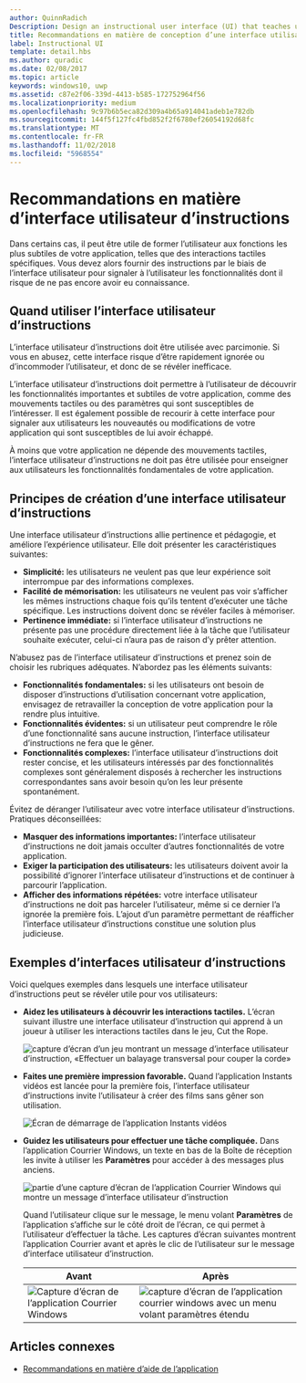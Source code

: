 ```yaml
---
author: QuinnRadich
Description: Design an instructional user interface (UI) that teaches users how to work with your UWP app.
title: Recommandations en matière de conception d’une interface utilisateur d’instructions
label: Instructional UI
template: detail.hbs
ms.author: quradic
ms.date: 02/08/2017
ms.topic: article
keywords: windows10, uwp
ms.assetid: c87e2f06-339d-4413-b585-172752964f56
ms.localizationpriority: medium
ms.openlocfilehash: 9c97b6b5eca82d309a4b65a914041adeb1e782db
ms.sourcegitcommit: 144f5f127fc4fbd852f2f6780ef26054192d68fc
ms.translationtype: MT
ms.contentlocale: fr-FR
ms.lasthandoff: 11/02/2018
ms.locfileid: "5968554"
---
```

# <a name="instructional-ui-guidelines"></a>Recommandations en matière d’interface utilisateur d’instructions



Dans certains cas, il peut être utile de former l’utilisateur aux fonctions les plus subtiles de votre application, telles que des interactions tactiles spécifiques. Vous devez alors fournir des instructions par le biais de l’interface utilisateur pour signaler à l’utilisateur les fonctionnalités dont il risque de ne pas encore avoir eu connaissance.

## <a name="when-to-use-instructional-ui"></a>Quand utiliser l’interface utilisateur d’instructions

L’interface utilisateur d’instructions doit être utilisée avec parcimonie. Si vous en abusez, cette interface risque d’être rapidement ignorée ou d’incommoder l’utilisateur, et donc de se révéler inefficace.

L’interface utilisateur d’instructions doit permettre à l’utilisateur de découvrir les fonctionnalités importantes et subtiles de votre application, comme des mouvements tactiles ou des paramètres qui sont susceptibles de l’intéresser. Il est également possible de recourir à cette interface pour signaler aux utilisateurs les nouveautés ou modifications de votre application qui sont susceptibles de lui avoir échappé.

À moins que votre application ne dépende des mouvements tactiles, l’interface utilisateur d’instructions ne doit pas être utilisée pour enseigner aux utilisateurs les fonctionnalités fondamentales de votre application.

## <a name="principles-of-writing-instructional-ui"></a>Principes de création d’une interface utilisateur d’instructions

Une interface utilisateur d’instructions allie pertinence et pédagogie, et améliore l’expérience utilisateur. Elle doit présenter les caractéristiques suivantes:

-   **Simplicité:** les utilisateurs ne veulent pas que leur expérience soit interrompue par des informations complexes.
-   **Facilité de mémorisation:** les utilisateurs ne veulent pas voir s’afficher les mêmes instructions chaque fois qu’ils tentent d’exécuter une tâche spécifique. Les instructions doivent donc se révéler faciles à mémoriser.
-   **Pertinence immédiate:** si l’interface utilisateur d’instructions ne présente pas une procédure directement liée à la tâche que l’utilisateur souhaite exécuter, celui-ci n’aura pas de raison d’y prêter attention.

N’abusez pas de l’interface utilisateur d’instructions et prenez soin de choisir les rubriques adéquates. N’abordez pas les éléments suivants:

-   **Fonctionnalités fondamentales:** si les utilisateurs ont besoin de disposer d’instructions d’utilisation concernant votre application, envisagez de retravailler la conception de votre application pour la rendre plus intuitive.
-   **Fonctionnalités évidentes:** si un utilisateur peut comprendre le rôle d’une fonctionnalité sans aucune instruction, l’interface utilisateur d’instructions ne fera que le gêner.
-   **Fonctionnalités complexes:** l’interface utilisateur d’instructions doit rester concise, et les utilisateurs intéressés par des fonctionnalités complexes sont généralement disposés à rechercher les instructions correspondantes sans avoir besoin qu’on les leur présente spontanément.

Évitez de déranger l’utilisateur avec votre interface utilisateur d’instructions. Pratiques déconseillées:

-   **Masquer des informations importantes:** l’interface utilisateur d’instructions ne doit jamais occulter d’autres fonctionnalités de votre application.
-   **Exiger la participation des utilisateurs:** les utilisateurs doivent avoir la possibilité d’ignorer l’interface utilisateur d’instructions et de continuer à parcourir l’application.
-   **Afficher des informations répétées:** votre interface utilisateur d’instructions ne doit pas harceler l’utilisateur, même si ce dernier l’a ignorée la première fois. L’ajout d’un paramètre permettant de réafficher l’interface utilisateur d’instructions constitue une solution plus judicieuse.

## <a name="examples-of-instructional-ui"></a>Exemples d’interfaces utilisateur d’instructions

Voici quelques exemples dans lesquels une interface utilisateur d’instructions peut se révéler utile pour vos utilisateurs:

-   **Aidez les utilisateurs à découvrir les interactions tactiles.** L’écran suivant illustre une interface utilisateur d’instruction qui apprend à un joueur à utiliser les interactions tactiles dans le jeu, Cut the Rope.

    ![capture d’écran d’un jeu montrant un message d’interface utilisateur d’instruction, «Effectuer un balayage transversal pour couper la corde»](images/in-game-controls-3.png)

-   **Faites une première impression favorable.** Quand l’application Instants vidéos est lancée pour la première fois, l’interface utilisateur d’instructions invite l’utilisateur à créer des films sans gêner son utilisation.

    ![Écran de démarrage de l’application Instants vidéos](images/instructional-ui-movie.png)

-   **Guidez les utilisateurs pour effectuer une tâche compliquée.** Dans l’application Courrier Windows, un texte en bas de la Boîte de réception les invite à utiliser les **Paramètres** pour accéder à des messages plus anciens.

    ![partie d’une capture d’écran de l’application Courrier Windows qui montre un message d’interface utilisateur d’instruction](images/instructional-ui-mail-inbox.png)

    Quand l’utilisateur clique sur le message, le menu volant **Paramètres** de l’application s’affiche sur le côté droit de l’écran, ce qui permet à l’utilisateur d’effectuer la tâche. Les captures d’écran suivantes montrent l’application Courrier avant et après le clic de l’utilisateur sur le message d’interface utilisateur d’instruction.

    | Avant                                                               | Après                                                                                                        |
    |----------------------------------------------------------------------|--------------------------------------------------------------------------------------------------------------|
    | ![Capture d’écran de l’application Courrier Windows](images/instructional-ui-mail.png) | ![capture d’écran de l’application courrier windows avec un menu volant paramètres étendu](images/instructional-ui-mail-flyout.png) |

## <a name="related-articles"></a>Articles connexes

* [Recommandations en matière d’aide de l’application](guidelines-for-app-help.md)

